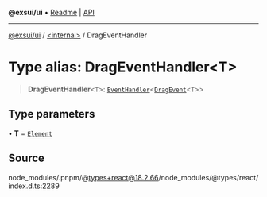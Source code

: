 **@exsui/ui** • [Readme](../../README.md) \| [API](../../globals.md)

***

[@exsui/ui](../../README.md) / [\<internal\>](../README.md) / DragEventHandler

# Type alias: DragEventHandler\<T\>

> **DragEventHandler**\<`T`\>: [`EventHandler`](EventHandler-1.md)\<[`DragEvent`](../interfaces/DragEvent-1.md)\<`T`\>\>

## Type parameters

• **T** = [`Element`]( https://developer.mozilla.org/docs/Web/API/Element )

## Source

node\_modules/.pnpm/@types+react@18.2.66/node\_modules/@types/react/index.d.ts:2289
